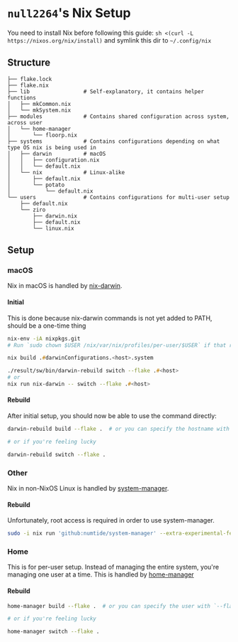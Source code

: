 # `null2264`'s Nix Setup

You need to install Nix before following this guide: `sh <(curl -L https://nixos.org/nix/install)` and symlink this dir to `~/.config/nix`

## Structure

```
├── flake.lock
├── flake.nix
├── lib                 # Self-explanatory, it contains helper functions
│   ├── mkCommon.nix
│   └── mkSystem.nix
├── modules             # Contains shared configuration across system, across user
│   └── home-manager
│       └── floorp.nix
├── systems             # Contains configurations depending on what type OS nix is being used in
│   ├── darwin          # macOS
│   │   ├── configuration.nix
│   │   └── default.nix
│   └── nix             # Linux-alike
│       ├── default.nix
│       └── potato
│           └── default.nix
└── users               # Contains configurations for multi-user setup
    ├── default.nix
    └── ziro
        ├── darwin.nix
        ├── default.nix
        └── linux.nix
```

## Setup

### macOS

Nix in macOS is handled by [nix-darwin](https://github.com/LnL7/nix-darwin).

#### Initial

This is done because nix-darwin commands is not yet added to PATH, should be a one-time thing

```zsh
nix-env -iA nixpkgs.git
# Run `sudo chown $USER /nix/var/nix/profiles/per-user/$USER` if that returns error

nix build .#darwinConfigurations.<host>.system

./result/sw/bin/darwin-rebuild switch --flake .#<host>
# or
nix run nix-darwin -- switch --flake .#<host>
```

#### Rebuild

After initial setup, you should now be able to use the command directly:

```sh
darwin-rebuild build --flake .  # or you can specify the hostname with `--flake . #<hostname>`

# or if you're feeling lucky

darwin-rebuild switch --flake .
```

### Other

Nix in non-NixOS Linux is handled by [system-manager](https://github.com/numtide/system-manager).

#### Rebuild

Unfortunately, root access is required in order to use system-manager.

```sh
sudo -i nix run 'github:numtide/system-manager' --extra-experimental-features "nix-command flakes" -- switch --flake $PWD
```

### Home

This is for per-user setup. Instead of managing the entire system, you're
managing one user at a time. This is handled by
[home-manager](https://github.com/nix-community/home-manager)

#### Rebuild

```sh
home-manager build --flake .  # or you can specify the user with `--flake . #<username>@<hostname>`

# or if you're feeling lucky

home-manager switch --flake .
```
